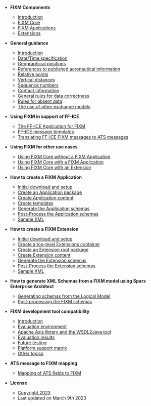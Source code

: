 - **FIXM Components**
  - [Introduction](general-guidance/fixm-components-introduction.md)
  - [FIXM Core](general-guidance/fixm-core.md)
  - [FIXM Applications](general-guidance/applications.md)
  - [Extensions](general-guidance/extensions.md)


- **General guidance**
  - [Introduction](general-guidance/introduction.md)
  - [Date/Time specification](general-guidance/date-time-specification.md)
  - [Geographical positions](general-guidance/geographical-positions.md)
  - [References to published aeronautical information](general-guidance/references-to-published-aeronautical-information.md)
  - [Relative points](general-guidance/relative-points.md)
  - [Vertical distances](general-guidance/vertical-distances.md)
  - [Sequence numbers](general-guidance/sequence-numbers.md)
  - [Contact information](general-guidance/contact-information.md)
  - [General rules for data correctness](general-guidance/general-rules-for-data-correctness.md)
  - [Rules for absent data](general-guidance/rules-for-absent-data.md)
  - [The use of other exchange models](general-guidance/the-use-of-other-exchange-models.md)


- **Using FIXM in support of FF-ICE**
  - [The FF-ICE Application for FIXM](fixm-in-support-of-ffice/ffice-application-for-fixm.md)
  - [FF-ICE message templates](fixm-in-support-of-ffice/message-templates.md)
  - [Translating FF-ICE FIXM messages to ATS messages](fixm-in-support-of-ffice/translating-ffice-fixm-messages-to-ats-messages.md)


- **Using FIXM for other use cases**
  - [Using FIXM Core without a FIXM Application](fixm-for-other-use-cases/using-fixm-core-without-an-application.md)
  - [Using FIXM Core with a FIXM Application](fixm-for-other-use-cases/using-fixm-core-with-an-application.md)
  - [Using FIXM Core with an Extension](fixm-for-other-use-cases/using-fixm-core-with-an-extension.md)


- **How to create a FIXM Application**
  - [Initial download and setup](how-to-create-application/initial-download-and-setup.md)
  - [Create an Application package](how-to-create-application/create-an-application-package.md)
  - [Create Application content](how-to-create-application/create-application-content.md)
  - [Create templates](how-to-create-application/create-templates.md)
  - [Generate the Application schemas](how-to-create-application/generate-the-application-schemas.md)
  - [Post-Process the Application schemas](how-to-create-application/post-process-the-application-schemas.md)
  - [Sample XML](how-to-create-application/sample-xml.md)


- **How to create a FIXM Extension**
  - [Initial download and setup](how-to-create-fixm-extension/initial-download-and-setup.md)
  - [Create a top-level Extensions container](how-to-create-fixm-extension/create-top-level-extensions-container.md)
  - [Create an Extension root package](how-to-create-fixm-extension/create-an-extension-root-package.md)
  - [Create Extension content](how-to-create-fixm-extension/create-extension-content.md)
  - [Generate the Extension schemas](how-to-create-fixm-extension/generate-extension-schemas.md)
  - [Post-Process the Extension schemas](how-to-create-fixm-extension/post-process-extension-schemas.md)
  - [Sample XML](how-to-create-fixm-extension/sample-xml.md)


- **How to generate XML Schemas from a FIXM model using Sparx Enterprise Architect**
  - [Generating schemas from the Logical Model](how-to-generate-xml-schemas/generating-schemas-from-the-logical-model.md)
  - [Post-processing the FIXM schemas](how-to-generate-xml-schemas/post-processing-the-fixm-schemas.md)


- **FIXM development tool compatibility**
  - [Introduction](fixm-development-tool-compatibility/introduction.md)
  - [Evaluation environment](fixm-development-tool-compatibility/evaluation-environment.md)
  - [Apache Axis library and the WSDL2Java tool](fixm-development-tool-compatibility/apache-axis-library-and-the-wsdl2java-tool.md)
  - [Evaluation results](fixm-development-tool-compatibility/evaluation-results.md)
  - [Future testing](fixm-development-tool-compatibility/future-testing.md)
  - [Platform support matrix](fixm-development-tool-compatibility/platform-support-matrix.md)
  - [Other topics](fixm-development-tool-compatibility/other-topics.md)


- **ATS message  to FIXM mapping**
  - [Mapping of ATS fields to FIXM](ats-message-to-fixm-mapping/mapping-of-ats-fields-to-fixm.md)


- **License**
  - [Copyright 2023](https://fixm.aero/disclaimer.html)
  - Last updated on March 9th 2023


